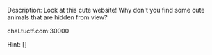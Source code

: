 Description:
Look at this cute website! Why don't you find some cute animals that are hidden from view?

chal.tuctf.com:30000

Hint:
[]